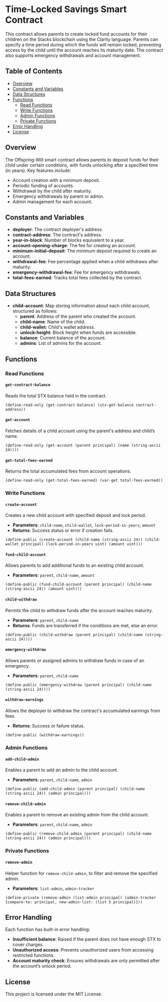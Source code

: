 # Time-Locked Savings Smart Contract

This contract allows parents to create locked fund accounts for their children on the Stacks blockchain using the Clarity language. Parents can specify a time period during which the funds will remain locked, preventing access by the child until the account reaches its maturity date. The contract also supports emergency withdrawals and account management.

## Table of Contents

- [Overview](#overview)
- [Constants and Variables](#constants-and-variables)
- [Data Structures](#data-structures)
- [Functions](#functions)
    - [Read Functions](#read-functions)
    - [Write Functions](#write-functions)
    - [Admin Functions](#admin-functions)
    - [Private Functions](#private-functions)
- [Error Handling](#error-handling)
- [License](#license)

## Overview

The Offspring-Will smart contract allows parents to deposit funds for their child under certain conditions, with funds unlocking after a specified time (in years). Key features include:

- Account creation with a minimum deposit.
- Periodic funding of accounts.
- Withdrawal by the child after maturity.
- Emergency withdrawals by parent or admin.
- Admin management for each account.

## Constants and Variables

- **deployer**: The contract deployer's address.
- **contract-address**: The contract's address.
- **year-in-block**: Number of blocks equivalent to a year.
- **account-opening-charge**: The fee for creating an account.
- **minimum-initial-deposit**: The minimum deposit required to create an account.
- **withdrawal-fee**: Fee percentage applied when a child withdraws after maturity.
- **emergency-withdrawal-fee**: Fee for emergency withdrawals.
- **total-fees-earned**: Tracks total fees collected by the contract.

## Data Structures

- **child-account**: Map storing information about each child account, structured as follows:
    - **parent**: Address of the parent who created the account.
    - **child-name**: Name of the child.
    - **child-wallet**: Child's wallet address.
    - **unlock-height**: Block height when funds are accessible.
    - **balance**: Current balance of the account.
    - **admins**: List of admins for the account.

## Functions

### Read Functions

#### `get-contract-balance`

Reads the total STX balance held in the contract.

```clarity
(define-read-only (get-contract-balance) (stx-get-balance contract-address))
```

#### `get-account`

Fetches details of a child account using the parent's address and child’s name.

```clarity
(define-read-only (get-account (parent principal) (name (string-ascii 24))))
```

#### `get-total-fees-earned`

Returns the total accumulated fees from account operations.

```clarity
(define-read-only (get-total-fees-earned) (var-get total-fees-earned))
```

### Write Functions

#### `create-account`

Creates a new child account with specified deposit and lock period.

- **Parameters**: `child-name`, `child-wallet`, `lock-period-in-years`, `amount`
- **Returns**: Success status or error if creation fails.

```clarity
(define-public (create-account (child-name (string-ascii 24)) (child-wallet principal) (lock-period-in-years uint) (amount uint)))
```

#### `fund-child-account`

Allows parents to add additional funds to an existing child account.

- **Parameters**: `parent`, `child-name`, `amount`

```clarity
(define-public (fund-child-account (parent principal) (child-name (string-ascii 24)) (amount uint)))
```

#### `child-withdraw`

Permits the child to withdraw funds after the account reaches maturity.

- **Parameters**: `parent`, `child-name`
- **Returns**: Funds are transferred if the conditions are met, else an error.

```clarity
(define-public (child-withdraw (parent principal) (child-name (string-ascii 24))))
```

#### `emergency-withdraw`

Allows parents or assigned admins to withdraw funds in case of an emergency.

- **Parameters**: `parent`, `child-name`

```clarity
(define-public (emergency-withdraw (parent principal) (child-name (string-ascii 24))))
```

#### `withdraw-earnings`

Allows the deployer to withdraw the contract's accumulated earnings from fees.

- **Returns**: Success or failure status.

```clarity
(define-public (withdraw-earnings))
```

### Admin Functions

#### `add-child-admin`

Enables a parent to add an admin to the child account.

- **Parameters**: `parent`, `child-name`, `admin`

```clarity
(define-public (add-child-admin (parent principal) (child-name (string-ascii 24)) (admin principal)))
```

#### `remove-child-admin`

Enables a parent to remove an existing admin from the child account.

- **Parameters**: `parent`, `child-name`, `admin`

```clarity
(define-public (remove-child-admin (parent principal) (child-name (string-ascii 24)) (admin principal)))
```

### Private Functions

#### `remove-admin`

Helper function for `remove-child-admin`, to filter and remove the specified admin.

- **Parameters**: `list-admin`, `admin-tracker`

```clarity
(define-private (remove-admin (list-admin principal) (admin-tracker {compare-to: principal, new-admin-list: (list 5 principal)}))
```

## Error Handling

Each function has built-in error handling:

- **Insufficient balance**: Raised if the parent does not have enough STX to cover charges.
- **Unauthorized access**: Prevents unauthorized users from accessing restricted functions.
- **Account maturity check**: Ensures withdrawals are only permitted after the account’s unlock period.

## License

This project is licensed under the MIT License.